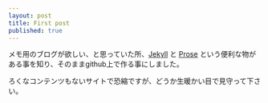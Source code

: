 ```yaml
---
layout: post
title: First post
published: true
---
```



メモ用のブログが欲しい、と思っていた所、[Jekyll](http://jekyllrb.com/) と [Prose](http://prose.io/) という便利な物がある事を知り、そのままgithub上で作る事にしました。

ろくなコンテンツもないサイトで恐縮ですが、どうか生暖かい目で見守って下さい。
